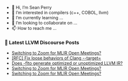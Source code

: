 - 👋 Hi, I’m Sean Perry
- 👀 I’m interested in compilers (c++, COBOL, llvm)
- 🌱 I’m currently learning ...
- 💞️ I’m looking to collaborate on ...
- 📫 How to reach me ...

<!---
s66perry/s66perry is a ✨ special ✨ repository because its `README.md` (this file) appears on your GitHub profile.
You can click the Preview link to take a look at your changes.
--->
### 📕 Latest LLVM Discourse Posts

<!-- DISCOURSE-LLVM:START -->
- [Switching to Zoom for MLIR Open Meetings?](https://discourse.llvm.org/t/switching-to-zoom-for-mlir-open-meetings/60305/7)
- [[RFC] Fix loose behaviors of Clang --target=](https://discourse.llvm.org/t/rfc-fix-loose-behaviors-of-clang-target/60272/3)
- [Does -flto generate optimized or unoptimized LLVM IR?](https://discourse.llvm.org/t/does-flto-generate-optimized-or-unoptimized-llvm-ir/60308/1)
- [Switching to Zoom for MLIR Open Meetings?](https://discourse.llvm.org/t/switching-to-zoom-for-mlir-open-meetings/60305/6)
- [Switching to Zoom for MLIR Open Meetings?](https://discourse.llvm.org/t/switching-to-zoom-for-mlir-open-meetings/60305/5)
<!-- DISCOURSE-LLVM:END -->
